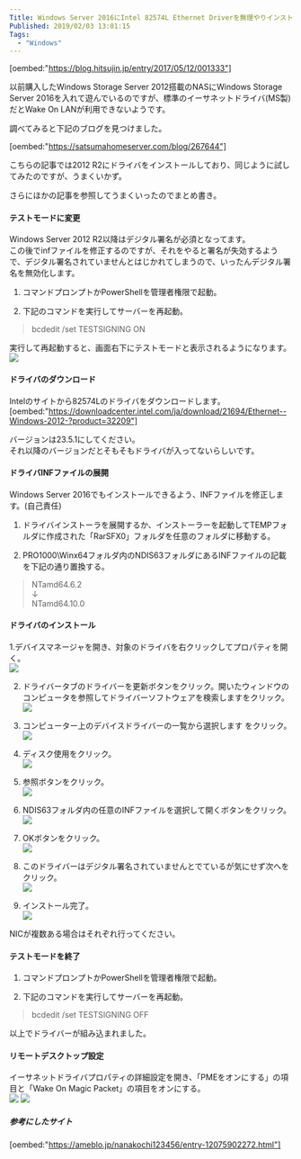 ```yaml
---
Title: Windows Server 2016にIntel 82574L Ethernet Driverを無理やりインストールしてリモートデスクトップできるようにする
Published: 2019/02/03 13:01:15
Tags:
  - "Windows"
---
```

[oembed:"https://blog.hitsujin.jp/entry/2017/05/12/001333"]

 以前購入したWindows Storage Server 2012搭載のNASにWindows Storage Server 2016を入れて遊んでいるのですが、標準のイーサネットドライバ(MS製)だとWake On LANが利用できないようです。  

調べてみると下記のブログを見つけました。  

[oembed:"https://satsumahomeserver.com/blog/267644"]

こちらの記事では2012 R2にドライバをインストールしており、同じように試してみたのですが、うまくいかず。  

さらにほかの記事を参照してうまくいったのでまとめ書き。  

<!-- more -->

#### テストモードに変更  

Windows Server 2012 R2以降はデジタル署名が必須となってます。  
この後でinfファイルを修正するのですが、それをやると署名が失効するようで、デジタル署名されていませんとはじかれてしまうので、いったんデジタル署名を無効化します。  

1. コマンドプロンプトかPowerShellを管理者権限で起動。  

2.   下記のコマンドを実行してサーバーを再起動。  

> bcdedit /set TESTSIGNING ON  

実行して再起動すると、画面右下にテストモードと表示されるようになります。  
![](20190203123836.jpg) 

#### ドライバのダウンロード  
Intelのサイトから82574Lのドライバをダウンロードします。  
[oembed:"https://downloadcenter.intel.com/ja/download/21694/Ethernet--Windows-2012-?product=32209"]

バージョンは23.5.1にしてください。  
それ以降のバージョンだとそもそもドライバが入ってないらしいです。  

#### ドライバINFファイルの展開  
Windows Server 2016でもインストールできるよう、INFファイルを修正します。(自己責任)  

1. ドライバインストーラを展開するか、インストーラーを起動してTEMPフォルダに作成された「RarSFX0」フォルダを任意のフォルダに移動する。  

2. PRO1000\Winx64フォルダ内のNDIS63フォルダにあるINFファイルの記載を下記の通り置換する。  
> NTamd64.6.2  
> ↓  
> NTamd64.10.0  

#### ドライバのインストール  

1.デバイスマネージャを開き、対象のドライバを右クリックしてプロパティを開く。  
![](20190203125141.jpg) 

2. ドライバータブのドライバーを更新ボタンをクリック。開いたウィンドウのコンピュータを参照してドライバーソフトウェアを検索しますをクリック。  
  ![](20190203125258.jpg) 

3.  コンピューター上のデバイスドライバーの一覧から選択します をクリック。  
![](20190203125334.jpg) 

4. ディスク使用をクリック。  
![](20190203125359.jpg) 

5.  参照ボタンをクリック。  
![](20190203125429.jpg) 

6.  NDIS63フォルダ内の任意のINFファイルを選択して開くボタンをクリック。  
![](20190203125504.jpg) 

7. OKボタンをクリック。  
![](20190203125523.jpg) 

7. このドライバーはデジタル署名されていませんとでているが気にせず次へをクリック。  
![](20190203125549.jpg) 

8. インストール完了。  
![](20190203125618.jpg) 

NICが複数ある場合はそれぞれ行ってください。  

#### テストモードを終了  

1. コマンドプロンプトかPowerShellを管理者権限で起動。  

2.   下記のコマンドを実行してサーバーを再起動。  

> bcdedit /set TESTSIGNING OFF  

以上でドライバーが組み込まれました。  

#### リモートデスクトップ設定  
イーサネットドライバプロパティの詳細設定を開き、「PMEをオンにする」の項目と「Wake On Magic Packet」の項目をオンにする。  
![](20190203125857.jpg) ![](20190203125907.jpg) 

##### 参考にしたサイト  

[oembed:"https://ameblo.jp/nanakochi123456/entry-12075902272.html"]

